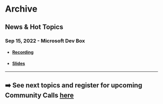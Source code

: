 # Archive


## News & Hot Topics
### Sep 15, 2022 - Microsoft Dev Box

- #### [Recording](./2022-09-15/2022-09-15_News-&-Hot-Topics_Microsoft-Dev-Box.mp4)
- #### [Slides](./2022-09-15/2022-09-15_News-&-hot-topics_Microsoft-Dev-Box.pdf)

--- 

## ➡️ See next topics and register for upcoming Community Calls [here](../README.md#community-calls-in-cy22)

